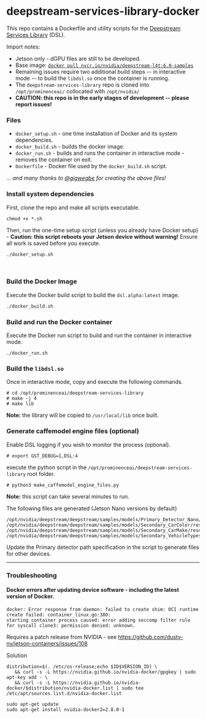 # deepstream-services-library-docker
This repo contains a Dockerfile and utility scripts for the [Deepstream Services Library](https://github.com/prominenceai/deepstream-services-library) (DSL). 

Import notes:
* Jetson only - dGPU files are still to be developed.
* Base image: [`docker pull nvcr.io/nvidia/deepstream-l4t:6.0-samples`](https://docs.nvidia.com/metropolis/deepstream/dev-guide/text/DS_docker_containers.html#id2)
* Remaining issues require two additional build steps -- in interactive mode -- to build the `libdsl.so` once the container is running.
* The `deepstream-services-library` repo is cloned into `/opt/prominenceai/` collocated with `/opt/nvidia/`
* **CAUTION: this repo is in the early stages of development -- please report issues!**

### Files
* `docker_setup.sh` - one time installation of Docker and its system dependencies.
* `docker_build.sh` - builds the docker image.
* `docker_run.sh` - builds and runs the container in interactive mode - removes the container on exit.
* `Dockerfile` - Docker file used by the `docker_build.sh` script.

*... and many thanks to [@gigwegbe](https://github.com/gigwegbe) for creating the above files!*

### Install system dependencies
First, clone the repo and make all scripts executable.
```
chmod +x *.sh
```
Then, run the one-time setup script (unless you already have Docker setup) - **Caution: this script reboots your Jetson device without warning!** Ensure all work is saved before you execute.
```
./docker_setup.sh
```
 
### Build the Docker Image
Execute the Docker build script to build the `dsl.alpha:latest` image.
```bash
./docker_build.sh 
```

### Build and run the Docker container
Execute the Docker run script to build and run the container in interactive mode.
```
./docker_run.sh
```

### Build the `libdsl.so`
Once in interactive mode, copy and execute the following commands.
```
# cd /opt/prominenceai/deepstream-services-library
# make -j 4
# make lib
```
**Note:** the library will be copied to `/usr/local/lib` once built.    


### Generate caffemodel engine files (optional)
Enable DSL logging if you wish to monitor the process (optional).
```
# export GST_DEBUG=1,DSL:4
```
execute the python script in the `/opt/prominenceai/deepstream-services-library` root folder.
```
# python3 make_caffemodel_engine_files.py
```
**Note:** this script can take several minutes to run.

The following files are generated (Jetson Nano versions by default)
```
/opt/nvidia/deepstream/deepstream/samples/models/Primary_Detector_Nano/resnet10.caffemodel_b8_gpu0_fp16.engine
/opt/nvidia/deepstream/deepstream/samples/models/Secondary_CarColor/resnet18.caffemodel_b8_gpu0_fp16.engine
/opt/nvidia/deepstream/deepstream/samples/models/Secondary_CarMake/resnet18.caffemodel_b8_gpu0_fp16.engine
/opt/nvidia/deepstream/deepstream/samples/models/Secondary_VehicleTypesresnet18.caffemodel_b8_gpu0_fp16.engine
```
Update the Primary detector path specification in the script to generate files for other devices. 

---

### Troubleshooting
#### Docker errors after updating device software - including the latest version of Docker.
```
docker: Error response from daemon: failed to create shim: OCI runtime create failed: container_linux.go:380: 
starting container process caused: error adding seccomp filter rule for syscall clone3: permission denied: unknown.
```
Requires a patch release from NVIDIA - see https://github.com/dusty-nv/jetson-containers/issues/108

Solution
```
distribution=$(. /etc/os-release;echo $ID$VERSION_ID) \
   && curl -s -L https://nvidia.github.io/nvidia-docker/gpgkey | sudo apt-key add - \
   && curl -s -L https://nvidia.github.io/nvidia-docker/$distribution/nvidia-docker.list | sudo tee /etc/apt/sources.list.d/nvidia-docker.list

sudo apt-get update
sudo apt-get install nvidia-docker2=2.8.0-1
```
